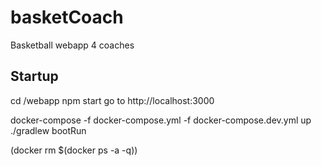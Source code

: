 # basketCoach
Basketball webapp 4 coaches


## Startup

cd /webapp
npm start
go to http://localhost:3000


docker-compose -f docker-compose.yml -f docker-compose.dev.yml up 
./gradlew bootRun





(docker rm $(docker ps -a -q))

